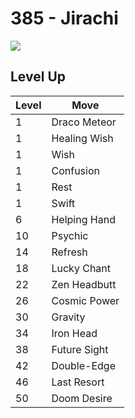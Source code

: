 # 385 - Jirachi
![][385]

## Level Up

Level | Move
---   | ---
  1   | Draco Meteor
  1   | Healing Wish
  1   | Wish
  1   | Confusion
  1   | Rest
  1   | Swift
  6   | Helping Hand
 10   | Psychic
 14   | Refresh
 18   | Lucky Chant
 22   | Zen Headbutt
 26   | Cosmic Power
 30   | Gravity
 34   | Iron Head
 38   | Future Sight
 42   | Double-Edge
 46   | Last Resort
 50   | Doom Desire



[385]: /img/pokemon/385.png
